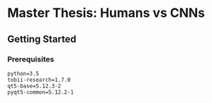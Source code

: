 # Master Thesis: Humans vs CNNs

## Getting Started

### Prerequisites

```
python=3.5
tobii-research=1.7.0
qt5-base=5.12.3-2
pyqt5-common=5.12.2-1
```
